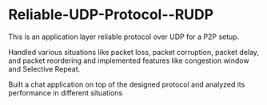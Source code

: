 # Reliable-UDP-Protocol--RUDP
This is an application layer reliable protocol over UDP for a P2P setup.

Handled various situations like packet loss, packet corruption, packet delay, and packet reordering  and implemented features like congestion window and Selective Repeat.

Built a chat application on top of the designed protocol and analyzed its performance in different situations
